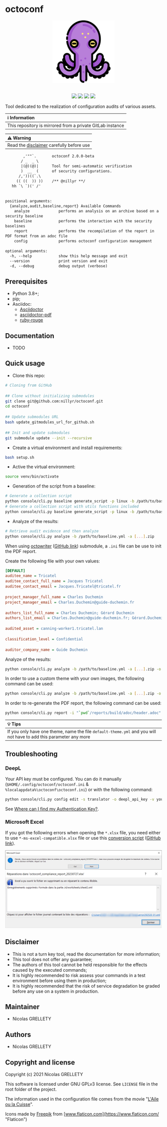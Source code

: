 # octoconf

<p align="center">
  <img width="200" height="200" src="resources/logo.png">
  <br/><br/>
</p>

<p align="center">
  <img src="https://img.shields.io/badge/python-3.8+-blue.svg">
  <img src="https://img.shields.io/badge/platform-Linux%2FmacOS%2FWindows-blue.svg">
  <img src="https://img.shields.io/badge/gitmoji-%20😜%20😍-FFDD67.svg">
  <img src="https://img.shields.io/badge/Changelog-gitmoji-brightgreen.svg">
</p>

Tool dedicated to the realization of configuration audits of various assets.

| :information_source: Information |
|:-----------------------------------------------------------|
| This repository is mirrored from a private GitLab instance |

| :warning: Warning |
|:--------------------------------------------------------|
| Read the [disclaimer](#disclaimer) carefully before use |

```text
        ,'""`.       octoconf 2.0.0-beta
       / _  _ \
       |(@)(@)|      Tool for semi-automatic verification
       )  __  (      of security configurations.
      /,'))((`.\
     (( ((  )) ))    /** @nillyr **/
   hh `\ `)(' /'


positional arguments:
  {analyze,audit,baseline,report} Available Commands
    analyze             performs an analysis on an archive based on a security baseline
    baseline            performs the interaction with the security baselines
    report              performs the recompilation of the report in PDF format from an adoc file
    config              performs octoconf configuration management

optional arguments:
  -h, --help            show this help message and exit
  --version             print version and exit
  -d, --debug           debug output (verbose)
```

## Prerequisites

- Python 3.8+;
- pip;
- Asciidoc:
  - [Asciidoctor](https://docs.asciidoctor.org/asciidoctor/latest/install/)
  - [asciidoctor-pdf](https://docs.asciidoctor.org/pdf-converter/latest/install/)
  - [ruby-rouge](https://docs.asciidoctor.org/asciidoctor/latest/syntax-highlighting/rouge/)

## Documentation

- TODO

## Quick usage

- Clone this repo:

```bash
# Cloning from GitHub

## Clone without initializing submodules
git clone git@github.com:nillyr/octoconf.git
cd octoconf

## Update submodules URL
bash update_gitmodules_url_for_github.sh

## Init and update submodules
git submodule update --init --recursive
```

- Create a virtual environment and install requirements:

```bash
bash setup.sh
```

- Active the virtual environment:

```bash
source venv/bin/activate
```

- Generation of the script from a baseline:

```bash
# Generate a collection script
python console/cli.py baseline generate_script -p linux -b /path/to/baseline.yml -o /path/to/output_script.sh
# Generate a collection script with utils functions included
python console/cli.py baseline generate_script -p linux -b /path/to/baseline.yml -u /path/to/utils_script.sh -o /path/to/output_script.sh
```

- Analyze of the results:

```bash
# Retrieve audit evidence and then analyze
python console/cli.py analyze -b /path/to/baseline.yml -a [...].zip
```

When using [octowriter](https://gitlab.internal.lan/octo-project/octowriter) ([GitHub link](https://github.com/nillyr/octowriter)) submodule, a `.ini` file can be use to init the PDF report.

Create the following file with your own values:

```ini
[DEFAULT]
auditee_name = Tricatel
auditee_contact_full_name = Jacques Tricatel
auditee_contact_email = Jacques.Tricatel@tricatel.fr

project_manager_full_name = Charles Duchemin
project_manager_email = Charles.Duchemin@guide-duchemin.fr

authors_list_full_name = Charles Duchemin; Gérard Duchemin
authors_list_email = Charles.Duchemin@guide-duchemin.fr; Gérard.Duchemin@guide-duchemin.fr

audited_asset = canning-worker1.tricatel.lan

classification_level = Confidential

auditor_company_name = Guide Duchemin
```

Analyze of the results:

```bash
python console/cli.py analyze -b /path/to/baseline.yml -a [...].zip -o "`pwd`/reports/" --ini /path/to/ini_file.ini
```

In order to use a custom theme with your own images, the following command can be used:

```bash
python console/cli.py analyze -b /path/to/baseline.yml -a [...].zip -o "`pwd`/reports/" --ini /path/to/ini_file.ini --template-name template_name --pdf-theme theme_name.yml
```

In order to re-generate the PDF report, the following command can be used:

```bash
python console/cli.py report -i "`pwd`/reports/build/adoc/header.adoc" -o "`pwd`/reports/" --template-name template_name --pdf-theme theme_name.yml
```

| :bulb: Tips |
|:-----------------------------------------------------------|
| If you only have one theme, name the file `default-theme.yml` and you will not have to add this parameter any more |

## Troubleshooting

### DeepL

Your API key must be configured. You can do it manually (`$HOME/.config/octoconf/octoconf.ini` & `%localappdata%\octoconf\octoconf.ini`) or with the following command:

```bash
python console/cli.py config edit -s translator -o deepl_api_key -v your_api_key
```

See [Where can I find my Authentication Key?](https://support.deepl.com/hc/en-us/articles/360020695820-Authentication-Key).

### Microsoft Excel

If you got the following errors when opening the `*.xlsx` file, you need either to use `*-ms-excel-compatible.xlsx` file or use this [conversion script](https://gitlab.internal.lan/octo-project/octokonverter/-/blob/main/scripts/octoconf_xlsx_to_ms_excel.py) ([GitHub link](https://github.com/nillyr/octokonverter/blob/main/scripts/octoconf_xlsx_to_ms_excel.py)).

![excel-err1](resources/non-excel-open-on-ms-excel.png)
![excel-err2](resources/non-excel-open-on-ms-excel-2.png)

## Disclaimer

- This is not a turn key tool, read the documentation for more information;
- This tool does not offer any guarantee;
- The authors of this tool cannot be held responsible for the effects caused by the executed commands;
- It is highly recommended to risk assess your commands in a test environment before using them in production;
- It is highly recommended that the risk of service degradation be graded before any use on a system in production.

## Maintainer

- Nicolas GRELLETY

## Authors

- Nicolas GRELLETY

## Copyright and license

Copyright (c) 2021 Nicolas GRELLETY

This software is licensed under GNU GPLv3 license. See `LICENSE` file in the root folder of the project.

The information used in the configuration file comes from the movie "[L'Aile ou la Cuisse](https://www.allocine.fr/film/fichefilm_gen_cfilm=47573.html)".

Icons made by [Freepik](https://www.flaticon.com/authors/freepik "Freepik") from [www.flaticon.com](https://www.flaticon.com/ "Flaticon")
